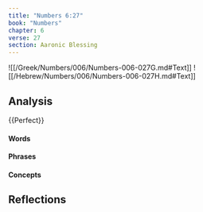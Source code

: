 ```yaml
---
title: "Numbers 6:27"
book: "Numbers"
chapter: 6
verse: 27
section: Aaronic Blessing
---
```

![[/Greek/Numbers/006/Numbers-006-027G.md#Text]]
![[/Hebrew/Numbers/006/Numbers-006-027H.md#Text]]

## Analysis

{{Perfect}}

#### Words

#### Phrases

#### Concepts

## Reflections
